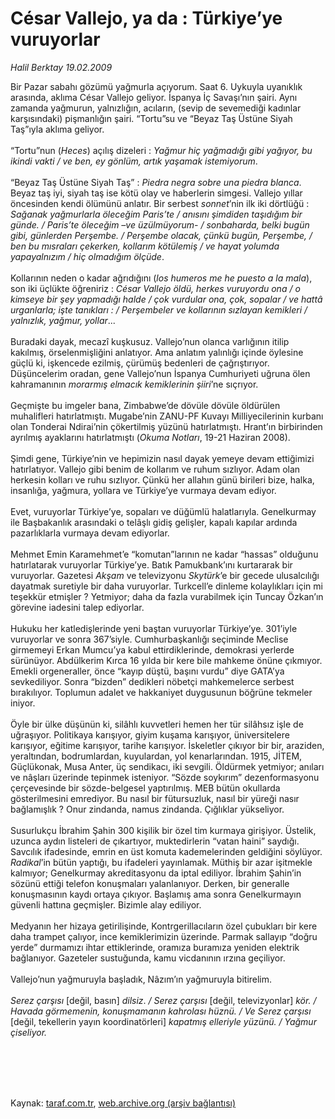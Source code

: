 # César Vallejo, ya da : Türkiye’ye vuruyorlar

*Halil Berktay 19.02.2009*

<div class="taraf_structure_2col_1zq">
<div class="margen_n">



 <p>Bir Pazar sabahı gözümü yağmurla açıyorum. Saat 6. Uykuyla uyanıklık arasında, aklıma César Vallejo geliyor. İspanya İç Savaşı’nın şairi. Aynı zamanda yağmurun, yalnızlığın, acıların, (sevip de sevemediği kadınlar karşısındaki) pişmanlığın şairi. “Tortu”su ve “Beyaz Taş Üstüne Siyah Taş”ıyla aklıma geliyor. <br/><br/>“Tortu”nun (<i>Heces</i>) açılış dizeleri : <i>Yağmur hiç yağmadığı gibi yağıyor, bu ikindi vakti / ve ben, ey gönlüm, artık yaşamak istemiyorum</i>. <br/><br/>“Beyaz Taş Üstüne Siyah Taş” : <i>Piedra negra sobre una piedra blanca</i>. Beyaz taş iyi, siyah taş ise kötü olay ve haberlerin simgesi. Vallejo yıllar öncesinden kendi ölümünü anlatır. Bir serbest <i>sonnet</i>’nin ilk iki dörtlüğü : <i>Sağanak yağmurlarla öleceğim Paris’te / anısını şimdiden taşıdığım bir günde. / Paris’te öleceğim –ve üzülmüyorum- / sonbaharda, belki bugün gibi, günlerden Perşembe. / Perşembe olacak, çünkü bugün, Perşembe, / ben bu mısraları çekerken, kollarım kötülemiş / ve hayat yolumda yapayalnızım / hiç olmadığım ölçüde</i>. <br/><br/>Kollarının neden o kadar ağrıdığını (<i>los humeros me he puesto a la mala</i>), son iki üçlükte öğreniriz : <i>César Vallejo öldü, herkes vuruyordu ona / o kimseye bir şey yapmadığı halde / çok vurdular ona, çok, sopalar / ve hattâ urganlarla; işte tanıkları : / Perşembeler ve kollarının sızlayan kemikleri / yalnızlık, yağmur, yollar</i>... <br/><br/>Buradaki dayak, mecazî kuşkusuz. Vallejo’nun olanca varlığının itilip kakılmış, örselenmişliğini anlatıyor. Ama anlatım yalınlığı içinde öylesine güçlü ki, işkencede ezilmiş, çürümüş bedenleri de çağrıştırıyor. Düşüncelerim oradan, gene Vallejo’nun İspanya Cumhuriyeti uğruna ölen kahramanının <i>morarmış elmacık kemiklerinin şiiri</i>’ne sıçrıyor. <br/><br/>Geçmişte bu imgeler bana, Zimbabwe’de dövüle dövüle öldürülen muhalifleri hatırlatmıştı. Mugabe’nin ZANU-PF Kuvayı Milliyecilerinin kurbanı olan Tonderai Ndirai’nin çökertilmiş yüzünü hatırlatmıştı. Hrant’ın birbirinden ayrılmış ayaklarını hatırlatmıştı (<i>Okuma Notları</i>, 19-21 Haziran 2008). <br/><br/>Şimdi gene, Türkiye’nin ve hepimizin nasıl dayak yemeye devam ettiğimizi hatırlatıyor. Vallejo gibi benim de kollarım ve ruhum sızlıyor. Adam olan herkesin kolları ve ruhu sızlıyor. Çünkü her allahın günü birileri bize, halka, insanlığa, yağmura, yollara ve Türkiye’ye vurmaya devam ediyor. <br/><br/>Evet, vuruyorlar Türkiye’ye, sopaları ve düğümlü halatlarıyla. Genelkurmay ile Başbakanlık arasındaki o telâşlı gidiş gelişler, kapalı kapılar ardında pazarlıklarla vurmaya devam ediyorlar. <br/><br/>Mehmet Emin Karamehmet’e “komutan”larının ne kadar “hassas” olduğunu hatırlatarak vuruyorlar Türkiye’ye. Batık Pamukbank’ını kurtararak bir vuruyorlar. Gazetesi <i>Akşam</i> ve televizyonu <i>Skytürk</i>’e bir gecede ulusalcılığı dayatmak suretiyle bir daha vuruyorlar. Turkcell’e dinleme kolaylıkları için mi teşekkür etmişler ? Yetmiyor; daha da fazla vurabilmek için Tuncay Özkan’ın görevine iadesini talep ediyorlar. <br/><br/>Hukuku her katledişlerinde yeni baştan vuruyorlar Türkiye’ye. 301’iyle vuruyorlar ve sonra 367’siyle. Cumhurbaşkanlığı seçiminde Meclise girmemeyi Erkan Mumcu’ya kabul ettirdiklerinde, demokrasi yerlerde sürünüyor. Abdülkerim Kırca 16 yılda bir kere bile mahkeme önüne çıkmıyor. Emekli orgeneraller, önce “kayıp düştü, başını vurdu” diye GATA’ya sevkediliyor. Sonra “bizden” dedikleri nöbetçi mahkemelerce serbest bırakılıyor. Toplumun adalet ve hakkaniyet duygusunun böğrüne tekmeler iniyor. <br/><br/>Öyle bir ülke düşünün ki, silâhlı kuvvetleri hemen her tür silâhsız işle de uğraşıyor. Politikaya karışıyor, giyim kuşama karışıyor, üniversitelere karışıyor, eğitime karışıyor, tarihe karışıyor. İskeletler çıkıyor bir bir, araziden, yeraltından, bodrumlardan, kuyulardan, yol kenarlarından. 1915, JİTEM, Güçlükonak, Musa Anter, üç sendikacı, iki sevgili. Öldürmek yetmiyor; anıları ve nâşları üzerinde tepinmek isteniyor. “Sözde soykırım” dezenformasyonu çerçevesinde bir sözde-belgesel yaptırılmış. MEB bütün okullarda gösterilmesini emrediyor. Bu nasıl bir fütursuzluk, nasıl bir yüreği nasır bağlamışlık ? Onur zindanda, namus zindanda. Çığlıklar yükseliyor. <br/><br/>Susurlukçu İbrahim Şahin 300 kişilik bir özel tim kurmaya girişiyor. Üstelik, uzunca aydın listeleri de çıkartıyor, muktedirlerin “vatan haini” saydığı. Savcılık ifadesinde, emrin en üst komuta kademelerinden geldiğini söylüyor. <i>Radikal</i>’in bütün yaptığı, bu ifadeleri yayınlamak. Müthiş bir azar işitmekle kalmıyor; Genelkurmay akreditasyonu da iptal ediliyor. İbrahim Şahin’in sözünü ettiği telefon konuşmaları yalanlanıyor. Derken, bir generalle konuşmasının kaydı ortaya çıkıyor. Başlamış ama sonra Genelkurmayın güvenli hattına geçmişler. Bizimle alay ediliyor. <br/><br/>Medyanın her hizaya getirilişinde, Kontrgerillacıların özel çubukları bir kere daha trampet çalıyor, ince kemiklerimizin üzerinde. Parmak sallayıp “doğru yerde” durmamızı ihtar ettiklerinde, oramıza buramıza yeniden elektrik bağlanıyor. Gazeteler sustuğunda, kamu vicdanının ırzına geçiliyor. <br/><br/>Vallejo’nun yağmuruyla başladık, Nâzım’ın yağmuruyla bitirelim.<i> <br/><br/>Serez çarşısı</i> [değil, basın] <i>dilsiz</i>. <i>/ Serez çarşısı</i> [değil, televizyonlar] <i>kör.</i> <i>/ Havada görmemenin, konuşmamanın kahrolası hüznü. /</i> <i>Ve Serez çarşısı</i> [değil, tekellerin yayın koordinatörleri] <i>kapatmış elleriyle yüzünü. / Yağmur çiseliyor.</i></p>
<br/>
<br/>
<br/>



<br/>


<div id="taraf_not">
</div>

</div>


</div>

Kaynak: [taraf.com.tr](http://taraf.com.tr:80/makale/4094.htm), [web.archive.org (arşiv bağlantısı)](http://web.archive.org/web/20091123164213/http://taraf.com.tr:80/makale/4094.htm)
